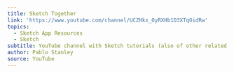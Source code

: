 ```yaml
---
title: Sketch Together
link: 'https://www.youtube.com/channel/UCZHkx_OyRXHb1D3XTqOidRw'
topics:
  - Sketch App Resources
  - Sketch
subtitle: YouTube channel with Sketch tutorials (also of other related softwares)
author: Pablo Stanley
source: YouTube
---
```


